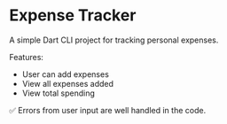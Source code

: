 # Expense Tracker

A simple Dart CLI project for tracking personal expenses.

Features:
- User can add expenses
- View all expenses added
- View total spending 

✅ Errors from user input are well handled in the code.
